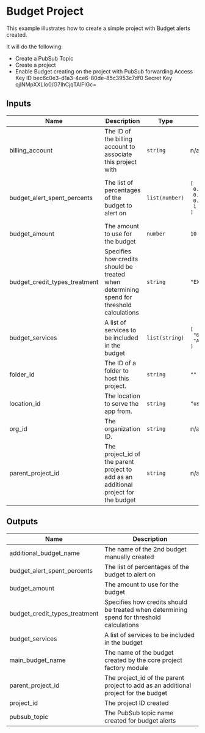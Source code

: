 # Budget Project

This example illustrates how to create a simple project with Budget alerts created.

It will do the following:
- Create a PubSub Topic
- Create a project
- Enable Budget creating on the project with PubSub forwarding
Access Key ID	bec6c0e3-d1a3-4ce6-80de-85c3953c7df0
Secret Key	qjlNMpXXLIo0/G7IhCjqTAlFIGc=

<!-- BEGINNING OF PRE-COMMIT-TERRAFORM DOCS HOOK -->
## Inputs

| Name | Description | Type | Default | Required |
|------|-------------|------|---------|:--------:|
| billing\_account | The ID of the billing account to associate this project with | `string` | n/a | yes |
| budget\_alert\_spent\_percents | The list of percentages of the budget to alert on | `list(number)` | <pre>[<br>  0.7,<br>  0.8,<br>  0.9,<br>  1<br>]</pre> | no |
| budget\_amount | The amount to use for the budget | `number` | `10` | no |
| budget\_credit\_types\_treatment | Specifies how credits should be treated when determining spend for threshold calculations | `string` | `"EXCLUDE_ALL_CREDITS"` | no |
| budget\_services | A list of services to be included in the budget | `list(string)` | <pre>[<br>  "6F81-5844-456A",<br>  "A1E8-BE35-7EBC"<br>]</pre> | no |
| folder\_id | The ID of a folder to host this project. | `string` | `""` | no |
| location\_id | The location to serve the app from. | `string` | `"us-east4"` | no |
| org\_id | The organization ID. | `string` | n/a | yes |
| parent\_project\_id | The project\_id of the parent project to add as an additional project for the budget | `string` | n/a | yes |

## Outputs

| Name | Description |
|------|-------------|
| additional\_budget\_name | The name of the 2nd budget manually created |
| budget\_alert\_spent\_percents | The list of percentages of the budget to alert on |
| budget\_amount | The amount to use for the budget |
| budget\_credit\_types\_treatment | Specifies how credits should be treated when determining spend for threshold calculations |
| budget\_services | A list of services to be included in the budget |
| main\_budget\_name | The name of the budget created by the core project factory module |
| parent\_project\_id | The project\_id of the parent project to add as an additional project for the budget |
| project\_id | The project ID created |
| pubsub\_topic | The PubSub topic name created for budget alerts |

<!-- END OF PRE-COMMIT-TERRAFORM DOCS HOOK -->
